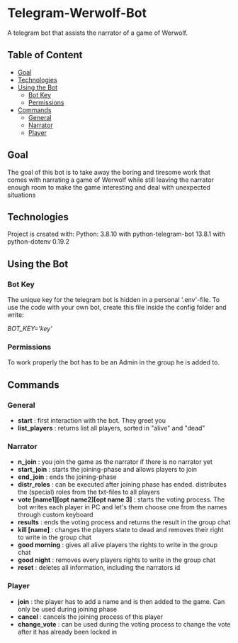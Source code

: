 # Telegram-Werwolf-Bot
A telegram bot that assists the narrator of a game of Werwolf.

## Table of Content
* [Goal](#goal)
* [Technologies](#technologies)
* [Using the Bot](#using-the-bot)
  * [Bot Key](#bot-key)
  * [Permissions](#permissions)
* [Commands](#commands)
  * [General](#general)
  * [Narrator](#narrator)
  * [Player](#player)

## Goal
The goal of this bot is to take away the boring and tiresome work that comes with narrating a game of Werwolf while still leaving the narrator enough room to make the game interesting and deal with unexpected situations


## Technologies
Project is created with:
Python: 3.8.10
with python-telegram-bot 13.8.1
with python-dotenv 0.19.2


## Using the Bot

### Bot Key
The unique key for the telegram bot is hidden in a personal '.env'-file.
To use the code with your own bot, create this file inside the config folder and write:

<em>BOT_KEY='key'</em>

### Permissions
To work properly the bot has to be an Admin in the group he is added to. 


## Commands

### General
<ul>
  <li><strong>start</strong> : first interaction with the bot. They greet you</li>
  <li><strong>list_players</strong> : returns list all players, sorted in "alive" and "dead"
</ul>

### Narrator
<ul>
  <li><strong>n_join</strong> : you join the game as the narrator if there is no narrator yet</li>
  <li><strong>start_join</strong> : starts the joining-phase and allows players to join</li>
  <li><strong>end_join</strong> : ends the joining-phase</li>
  <li><strong>distr_roles</strong> : can be executed after joining phase has ended. distributes the (special) roles from the txt-files to all players</li>
  <li><strong>vote [name1][opt name2][opt name 3]</strong> : starts the voting process. The bot writes each player in PC and let's them choose one from the names through custom keyboard</li>
  <li><strong>results</strong> : ends the voting process and returns the result in the group chat</li>
  <li><strong>kill [name]</strong> : changes the players state to dead and removes their right to write in the group chat</li>
  <li><strong>good morning</strong> : gives all alive players the rights to write in the group chat</li>
  <li><strong>good night</strong> : removes every players rights to write in the group chat</li>
  <li><strong>reset</strong> : deletes all information, including the narrators id</li>
</ul>

### Player
<ul>
  <li><strong>join</strong> : the player has to add a name and is then added to the game. Can only be used during joining phase</li>
  <li><strong>cancel </strong> : cancels the joining process of this player</li>
  <li><strong>change_vote</strong> : can be used during the voting process to change the vote after it has already been locked in</li>
</ul>
